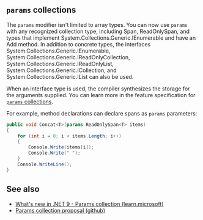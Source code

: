 ## `params` collections

The `params` modifier isn't limited to array types. You can now use `params` with any recognized collection type, including Span<T>, ReadOnlySpan<T>, and types that implement System.Collections.Generic.IEnumerable<T> and have an Add method. In addition to concrete types, the interfaces System.Collections.Generic.IEnumerable<T>, System.Collections.Generic.IReadOnlyCollection<T>, System.Collections.Generic.IReadOnlyList<T>, System.Collections.Generic.ICollection<T>, and System.Collections.Generic.IList<T> can also be used.

When an interface type is used, the compiler synthesizes the storage for the arguments supplied. You can learn more in the feature specification for [`params` collections](https://github.com/dotnet/csharplang/blob/main/proposals/csharp-13.0/params-collections.md).

For example, method declarations can declare spans as `params` parameters:

```csharp
public void Concat<T>(params ReadOnlySpan<T> items)
{
    for (int i = 0; i < items.Length; i++)
    {
        Console.Write(items[i]);
        Console.Write(" ");
    }
    Console.WriteLine();
}
```

## See also

- [What's new in .NET 9 - Params collection (learn.microsoft)](https://learn.microsoft.com/en-us/dotnet/csharp/whats-new/csharp-13#params-collections)
- [Params collection proposal (github)](https://github.com/dotnet/csharplang/blob/main/proposals/csharp-13.0/params-collections.md)